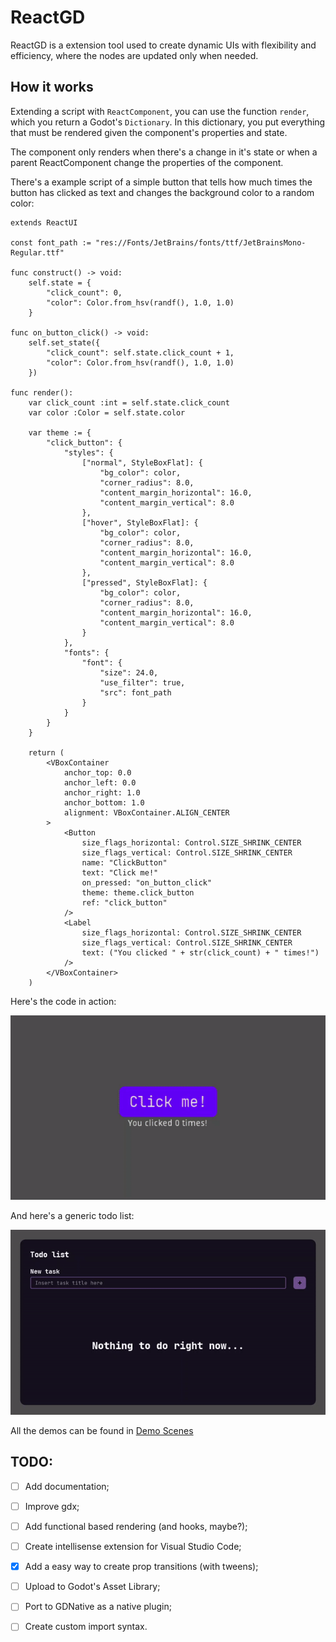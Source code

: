 # ReactGD
ReactGD is a extension tool used to create dynamic UIs with flexibility and efficiency, where the nodes are updated only when needed.

## How it works
Extending a script with `ReactComponent`, you can use the function `render`, which you return a Godot's `Dictionary`.
In this dictionary, you put everything that must be rendered given the component's properties and state.

The component only renders when there's a change in it's state or when a parent ReactComponent change the properties of the component.

There's a example script of a simple button that tells how much times the button has clicked as text and changes the background color to a random color:

```gdscript
extends ReactUI

const font_path := "res://Fonts/JetBrains/fonts/ttf/JetBrainsMono-Regular.ttf"

func construct() -> void:
	self.state = {
		"click_count": 0,
		"color": Color.from_hsv(randf(), 1.0, 1.0)
	}

func on_button_click() -> void:
	self.set_state({
		"click_count": self.state.click_count + 1,
		"color": Color.from_hsv(randf(), 1.0, 1.0)
	})

func render():
	var click_count :int = self.state.click_count
	var color :Color = self.state.color

	var theme := {
		"click_button": {
			"styles": {
				["normal", StyleBoxFlat]: {
					"bg_color": color,
					"corner_radius": 8.0,
					"content_margin_horizontal": 16.0,
					"content_margin_vertical": 8.0
				},
				["hover", StyleBoxFlat]: {
					"bg_color": color,
					"corner_radius": 8.0,
					"content_margin_horizontal": 16.0,
					"content_margin_vertical": 8.0
				},
				["pressed", StyleBoxFlat]: {
					"bg_color": color,
					"corner_radius": 8.0,
					"content_margin_horizontal": 16.0,
					"content_margin_vertical": 8.0
				}
			},
			"fonts": {
				"font": {
					"size": 24.0,
					"use_filter": true,
					"src": font_path
				}
			}
		}
	}

	return (
		<VBoxContainer
			anchor_top: 0.0
			anchor_left: 0.0
			anchor_right: 1.0
			anchor_bottom: 1.0
			alignment: VBoxContainer.ALIGN_CENTER
		>
			<Button
				size_flags_horizontal: Control.SIZE_SHRINK_CENTER
				size_flags_vertical: Control.SIZE_SHRINK_CENTER
				name: "ClickButton"
				text: "Click me!"
				on_pressed: "on_button_click"
				theme: theme.click_button
				ref: "click_button"
			/>
			<Label
				size_flags_horizontal: Control.SIZE_SHRINK_CENTER
				size_flags_vertical: Control.SIZE_SHRINK_CENTER
				text: ("You clicked " + str(click_count) + " times!")
			/>
		</VBoxContainer>
	)
```
Here's the code in action:

![alt text](Demo%20Images/ClickButton.gif)

And here's a generic todo list:

![alt text](Demo%20Images/TodoList.gif)

All the demos can be found in [Demo Scenes](Demo%20Scenes)

## TODO:
- [ ] Add documentation;
- [ ] Improve gdx;
- [ ] Add functional based rendering (and hooks, maybe?);
- [ ] Create intellisense extension for Visual Studio Code;
- [x] Add a easy way to create prop transitions (with tweens);
- [ ] Upload to Godot's Asset Library;
- [ ] Port to GDNative as a native plugin;
- [ ] Create custom import syntax.

